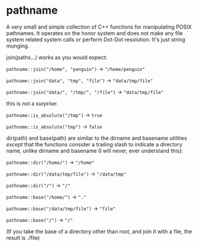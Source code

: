 # pathname

A very small and simple collection of C++ functions for manipulating POSIX pathnames. It operates on
the honor system and does not make any file system related system calls or perform Dot-Dot
resolution. It's just string munging.

join(paths...) works as you would expect:

`pathname::join("/home", "penguin")` -> `"/home/penguin"`

`pathname::join("data", "tmp", "file")` -> `"data/tmp/file"`

`pathname::join("data/", "/tmp/", "/file")` -> `"data/tmp/file"`

this is not a surprise:

`pathname::is_absolute("/tmp")` -> `true`

`pathname::is_absolute("tmp")` -> `false`

dir(path) and base(path) are similar to the dirname and basename utilities _except_ that the functions
consider a trailing slash to indicate a directory name, unlike dirname and basename (I will never,
ever understand this):

`pathname::dir("/home/")` -> `"/home"`

`pathname::dir("/data/tmp/file")` -> `"/data/tmp"`

`pathname::dir("/")` -> `"/"`


`pathname::base("/home/")` -> `"."`

`pathname::base("/data/tmp/file")` -> `"file"`

`pathname::base("/")` -> `"/"`

(If you take the base of a directory other than root, and join it with a file, the result is ./file)
